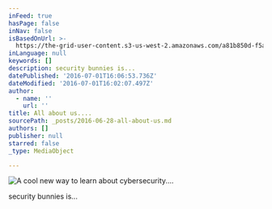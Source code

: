 ```yaml
---
inFeed: true
hasPage: false
inNav: false
isBasedOnUrl: >-
  https://the-grid-user-content.s3-us-west-2.amazonaws.com/a81b850d-f5ab-4b78-8aa0-8e27ffd21d44.jpg
inLanguage: null
keywords: []
description: security bunnies is...
datePublished: '2016-07-01T16:06:53.736Z'
dateModified: '2016-07-01T16:02:07.497Z'
author:
  - name: ''
    url: ''
title: All about us....
sourcePath: _posts/2016-06-28-all-about-us.md
authors: []
publisher: null
starred: false
_type: MediaObject

---
```

![A cool new way to learn about cybersecurity....](https://the-grid-user-content.s3-us-west-2.amazonaws.com/a81b850d-f5ab-4b78-8aa0-8e27ffd21d44.jpg)

security bunnies is...